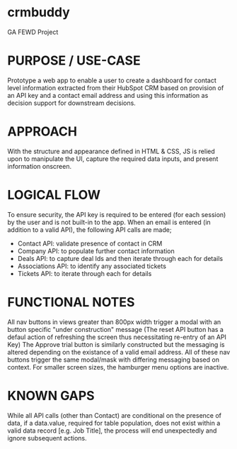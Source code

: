 # crmbuddy
 GA FEWD Project

 PURPOSE / USE-CASE
 ==================
 Prototype a web app to enable a user to create a dashboard for contact level information extracted from their HubSpot CRM based on provision of an API key and a contact email address and using this information as decision support for downstream decisions. 

 APPROACH
 ========
 With the structure and appearance defined in HTML & CSS, JS is relied upon to manipulate the UI, capture the required data inputs, and present information onscreen. 

 LOGICAL FLOW
 ============
 To ensure security, the API key is required to be entered (for each session) by the user and is not built-in to the app.
 When an email is entered (in addition to a valid API), the following API calls are made;
 - Contact API: validate presence of contact in CRM
 - Company API: to populate further contact information
 - Deals API: to capture deal Ids and then iterate through each for details
 - Associations API: to identify any associated tickets
 - Tickets API: to iterate through each for details

 FUNCTIONAL NOTES
 ================
 All nav buttons in views greater than 800px width trigger a modal with an button specific "under construction" message (The reset API button has a defaul action of refreshing the screen thus necessitating re-entry of an API Key)
 The Approve trial button is similarly constructed but the messaging is altered depending on the existance of a valid email address.
 All of these nav buttons trigger the same modal/mask with differing messaging based on context.
 For smaller screen sizes, the hamburger menu options are inactive.

 KNOWN GAPS
 ==========
 While all API calls (other than Contact) are conditional on the presence of data, if a data.value, required for table population, does not exist within a valid data record [e.g. Job Title], the process will end unexpectedly and ignore subsequent actions.  
